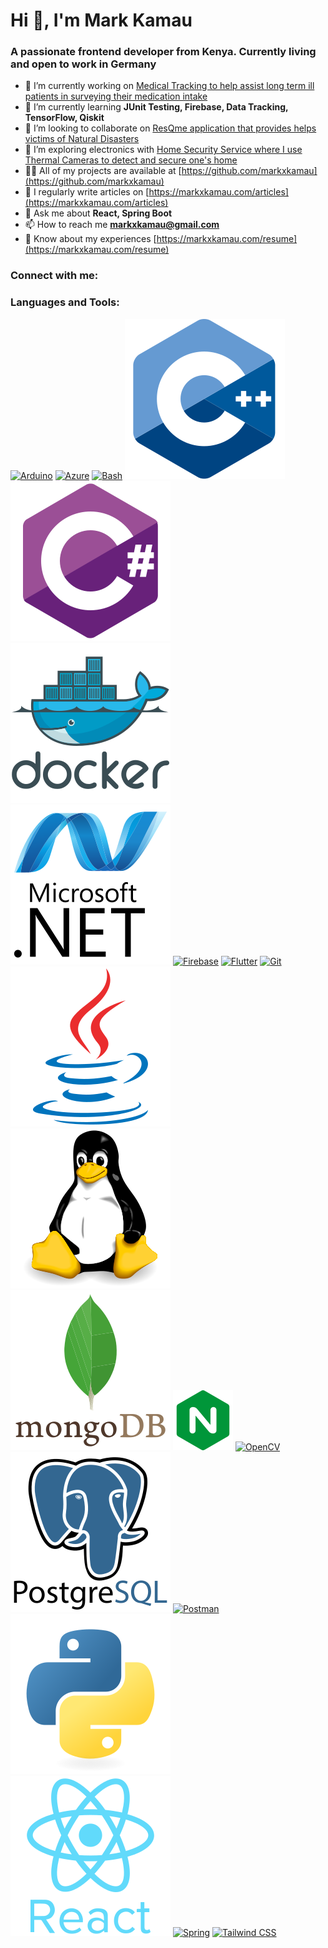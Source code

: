 # Hi 👋, I'm Mark Kamau
### A passionate frontend developer from Kenya. Currently living and open to work in Germany

- 🔭 I’m currently working on [Medical Tracking to help assist long term ill patients in surveying their medication intake](https://github.com/markxkamau/Medical_Track)
- 🌱 I’m currently learning **JUnit Testing, Firebase, Data Tracking, TensorFlow, Qiskit**
- 👯 I’m looking to collaborate on [ResQme application that provides helps victims of Natural Disasters](https://github.com/Akysens/ResQme)
- 🤝 I’m exploring electronics with [Home Security Service where I use Thermal Cameras to detect and secure one's home](https://github.com/markxkamau/Thermal_Camera)
- 👨‍💻 All of my projects are available at [https://github.com/markxkamau](https://github.com/markxkamau)
- 📝 I regularly write articles on [https://markxkamau.com/articles](https://markxkamau.com/articles)
- 💬 Ask me about **React, Spring Boot**
- 📫 How to reach me **markxkamau@gmail.com**
- 📄 Know about my experiences [https://markxkamau.com/resume](https://markxkamau.com/resume)

### Connect with me:

### Languages and Tools:
[![Arduino](https://cdn.worldvectorlogo.com/logos/arduino-1.svg)](https://www.arduino.cc/)
[![Azure](https://www.vectorlogo.zone/logos/microsoft_azure/microsoft_azure-icon.svg)](https://azure.microsoft.com/en-in/)
[![Bash](https://www.vectorlogo.zone/logos/gnu_bash/gnu_bash-icon.svg)](https://www.gnu.org/software/bash/)
[![C++](https://raw.githubusercontent.com/devicons/devicon/master/icons/cplusplus/cplusplus-original.svg)](https://www.w3schools.com/cpp/)
[![C#](https://raw.githubusercontent.com/devicons/devicon/master/icons/csharp/csharp-original.svg)](https://www.w3schools.com/cs/)
[![Docker](https://raw.githubusercontent.com/devicons/devicon/master/icons/docker/docker-original-wordmark.svg)](https://www.docker.com/)
[![.NET](https://raw.githubusercontent.com/devicons/devicon/master/icons/dot-net/dot-net-original-wordmark.svg)](https://dotnet.microsoft.com/)
[![Firebase](https://www.vectorlogo.zone/logos/firebase/firebase-icon.svg)](https://firebase.google.com/)
[![Flutter](https://www.vectorlogo.zone/logos/flutterio/flutterio-icon.svg)](https://flutter.dev)
[![Git](https://www.vectorlogo.zone/logos/git-scm/git-scm-icon.svg)](https://git-scm.com/)
[![Java](https://raw.githubusercontent.com/devicons/devicon/master/icons/java/java-original.svg)](https://www.java.com)
[![Linux](https://raw.githubusercontent.com/devicons/devicon/master/icons/linux/linux-original.svg)](https://www.linux.org/)
[![MongoDB](https://raw.githubusercontent.com/devicons/devicon/master/icons/mongodb/mongodb-original-wordmark.svg)](https://www.mongodb.com/)
[![Nginx](https://raw.githubusercontent.com/devicons/devicon/master/icons/nginx/nginx-original.svg)](https://www.nginx.com)
[![OpenCV](https://www.vectorlogo.zone/logos/opencv/opencv-icon.svg)](https://opencv.org/)
[![PostgreSQL](https://raw.githubusercontent.com/devicons/devicon/master/icons/postgresql/postgresql-original-wordmark.svg)](https://www.postgresql.org)
[![Postman](https://www.vectorlogo.zone/logos/getpostman/getpostman-icon.svg)](https://postman.com)
[![Python](https://raw.githubusercontent.com/devicons/devicon/master/icons/python/python-original.svg)](https://www.python.org)
[![React](https://raw.githubusercontent.com/devicons/devicon/master/icons/react/react-original-wordmark.svg)](https://reactjs.org/)
[![Spring](https://www.vectorlogo.zone/logos/springio/springio-icon.svg)](https://spring.io/)
[![Tailwind CSS](https://www.vectorlogo.zone/logos/tailwindcss/tailwindcss-icon.svg)](https://tailwindcss.com/)
